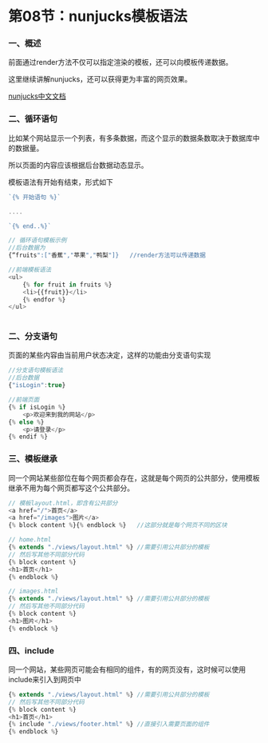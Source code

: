 # 第08节：nunjucks模板语法

### 一、概述

前面通过render方法不仅可以指定渲染的模板，还可以向模板传递数据。

这里继续讲解nunjucks，还可以获得更为丰富的网页效果。

[nunjucks中文文档](https://nunjucks.bootcss.com/)

### 二、循环语句

比如某个网站显示一个列表，有多条数据，而这个显示的数据条数取决于数据库中的数据量。

所以页面的内容应该根据后台数据动态显示。

模板语法有开始有结束，形式如下

```js
`{% 开始语句 %}`

....

`{% end..%}`
```

```js
// 循环语句模板示例
//后台数据为
{“fruits":["香蕉","苹果","鸭梨"]}   //render方法可以传递数据

//前端模板语法
<ul>
    {% for fruit in fruits %}
    <li>{{fruit}}</li>
	{% endfor %}
</ul>
 
```

### 二、分支语句

页面的某些内容由当前用户状态决定，这样的功能由分支语句实现

```js
//分支语句模板语法
//后台数据
{"isLogin":true}

//前端页面
{% if isLogin %}
	<p>欢迎来到我的网站</p>
{% else %}
	<p>请登录</p>
{% endif %}
```

### 三、模板继承

同一个网站某些部位在每个网页都会存在，这就是每个网页的公共部分，使用模板继承不用为每个网页都写这个公共部分。

```js
// 模板layout.html，即含有公共部分
<a href="/">首页</a>
<a href="/images">图片</a>
{% block content %}{% endblock %}   //这部分就是每个网页不同的区块

// home.html
{% extends "./views/layout.html" %} //需要引用公共部分的模板
// 然后写其他不同部分代码
{% block content %}
<h1>首页</h1>
{% endblock %}

// images.html
{% extends "./views/layout.html" %} //需要引用公共部分的模板
// 然后写其他不同部分代码
{% block content %}
<h1>图片</h1>
{% endblock %}
```

### 四、include

同一个网站，某些网页可能会有相同的组件，有的网页没有，这时候可以使用include来引入到网页中

```js
{% extends "./views/layout.html" %} //需要引用公共部分的模板
// 然后写其他不同部分代码
{% block content %}
<h1>首页</h1>
{% include "./views/footer.html" %} //直接引入需要页面的组件
{% endblock %}

```

